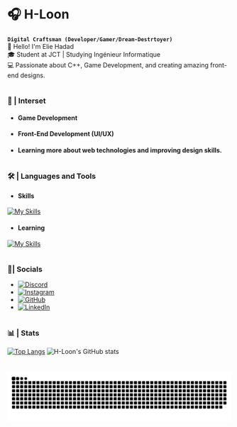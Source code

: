 # 🎧 H-Loon

**`Digital Craftsman (Developer/Gamer/Dream-Destrtoyer)`**<br/>
👋 Hello! I'm Elie Hadad<br/>
🎓 Student at JCT | Studying Ingénieur Informatique<br/>
💻 Passionate about C++, Game Development, and creating amazing front-end designs. <br/>

#

### 📖 | Interset 
* #### Game Development<br/>
* #### Front-End Development (UI/UX)<br/>
* #### Learning more about web technologies and improving design skills.<br/>

#

###  🛠 | Languages and Tools

* #### Skills
[![My Skills](https://skillicons.dev/icons?i=,cpp,vscode,visualstudio,github,git)](https://skillicons.dev)
* #### Learning
[![My Skills](https://skillicons.dev/icons?i=,js,html,css,ts,angular)](https://skillicons.dev)
<br/>

#

### 🤳| Socials

* [![Discord](https://img.shields.io/badge/Discord-7289DA?style=for-the-badge&logo=discord&logoColor=white)](https://discord.com/users/hloon) <br/>
* [![Instagram](https://img.shields.io/badge/Instagram-E1306C?style=for-the-badge&logo=instagram&logoColor=white)](http://www.instagram.com/h_l00n2) <br/>
* [![GitHub](https://img.shields.io/badge/GitHub-333?style=for-the-badge&logo=github&logoColor=white)](https://www.github.com/H-Loon) <br/>
* [![LinkedIn](https://img.shields.io/badge/LinkedIn-0077B5?style=for-the-badge&logo=linkedin&logoColor=white&blank=true)](https://www.linkedin.com/in/elie-hadad-a28797199/) 

#

### 📊 | Stats

[![Top Langs](https://github-readme-stats.vercel.app/api/top-langs/?username=h-loon&layout=donut&theme=transparent&hide_border=true)](https://github.com/h-loon/github-readme-stats)
![H-Loon's GitHub stats](https://github-readme-stats.vercel.app/api?username=h-loon&show_icons=true&theme=transparent&hide_border=true&hide_title=true)

#

<picture>
  <source
    media="(prefers-color-scheme: dark)"
    srcset="https://raw.githubusercontent.com/platane/snk/output/github-contribution-grid-snake-dark.svg"
  />
  <source
    media="(prefers-color-scheme: light)"
    srcset="https://raw.githubusercontent.com/platane/snk/output/github-contribution-grid-snake.svg"
  />
  <img
    alt="github contribution grid snake animation"
    src="https://raw.githubusercontent.com/platane/snk/output/github-contribution-grid-snake.svg"
  />
</picture>
